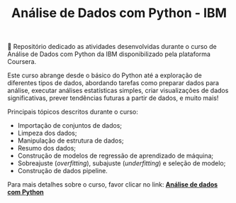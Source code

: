 
<h1 align="center">Análise de Dados com Python - IBM</h1>

</br>

🚀 Repositório dedicado as atividades desenvolvidas durante o curso de Análise de Dados com Python da IBM disponibilizado pela plataforma Coursera.

Este curso abrange desde o básico do Python até a exploração de diferentes tipos de dados, abordando tarefas como preparar dados para análise, executar análises estatísticas simples, criar visualizações de dados significativas, prever tendências futuras a partir de dados, e muito mais!

Principais tópicos descritos durante o curso:

- Importação de conjuntos de dados;
- Limpeza dos dados;
- Manipulação de estrutura de dados;
- Resumo dos dados;
- Construção de modelos de regressão de aprendizado de máquina;
- Sobreajuste (<i>overfitting</i>), subajuste (<i>underfitting</i>) e seleção de modelo;
- Construção de dados pipeline.

Para mais detalhes sobre o curso, favor clicar no link: <a href="https://www.coursera.org/learn/data-analysis-with-python-pt?" target="_blank"><strong>Análise de dados com Python</strong></a>
